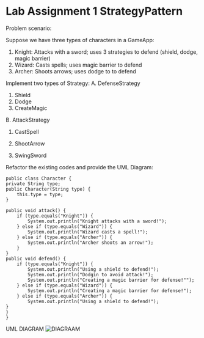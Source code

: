 # Lab Assignment 1 StrategyPattern
Problem scenario:

Suppose we have three types of characters in a GameApp:

  1. Knight: Attacks with a sword; uses 3 strategies to defend (shield, dodge, magic barrier)
  2. Wizard: Casts spells; uses magic barrier to defend
  3. Archer: Shoots arrows; uses dodge to to defend

Implement two types of Strategy:
A. DefenseStrategy

  1. Shield
  2. Dodge
  3. CreateMagic

B. AttackStrategy

  1. CastSpell
  
  2. ShootArrow
  
  3. SwingSword

 Refactor the existing codes and provide the UML Diagram:	
 
	public class Character {
    private String type;
    public Character(String type) {
        this.type = type;
    }

    public void attack() {
        if (type.equals("Knight")) {
            System.out.println("Knight attacks with a sword!");
        } else if (type.equals("Wizard")) {
            System.out.println("Wizard casts a spell!");
        } else if (type.equals("Archer")) {
            System.out.println("Archer shoots an arrow!");
        }
    }
    public void defend() {
        if (type.equals("Knight")) {
            System.out.println("Using a shield to defend!");
	        System.out.println("Dodgin to avoid attack!");
            System.out.println("Creating a magic barrier for defense!"");		
        } else if (type.equals("Wizard")) {
            System.out.println("Creating a magic barrier for defense!");
        } else if (type.equals("Archer")) {
            System.out.println("Using a shield to defend!");
 	}  
	}
    }
 UML DIAGRAM
    ![DIAGRAAM](https://github.com/user-attachments/assets/f4777ce3-8780-45f0-be15-3d5316010b29)

